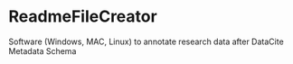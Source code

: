 # ReadmeFileCreator
Software (Windows, MAC, Linux) to annotate research data after DataCite Metadata Schema

